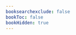 ```yaml
---
booksearchexclude: false
bookToc: false
bookHidden: true
---
```



<furo-ui5-multi-combobox style="width:400px" placeholder="Choose your countries">
	<ui5-mcb-item selected text="Argentina"></ui5-mcb-item>
	<ui5-mcb-item text="Bulgaria"></ui5-mcb-item>
	<ui5-mcb-item text="Denmark"></ui5-mcb-item>
	<ui5-mcb-item selected text="England"></ui5-mcb-item>
	<ui5-mcb-item text="Albania"></ui5-mcb-item>
	<ui5-mcb-item text="Morocco"></ui5-mcb-item>
	<ui5-mcb-item text="Portugal"></ui5-mcb-item>
	<ui5-mcb-item text="Germany"></ui5-mcb-item>
	<ui5-mcb-item text="Philippines"></ui5-mcb-item>
	<ui5-mcb-item text="Paraguay"></ui5-mcb-item>
</furo-ui5-multi-combobox>
